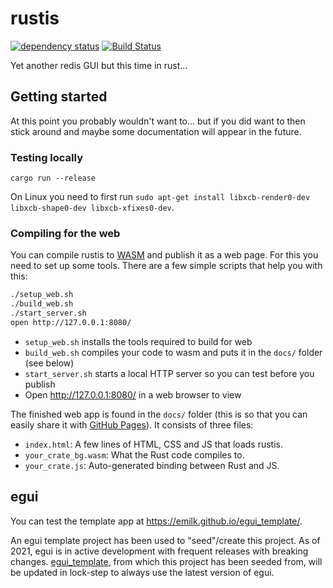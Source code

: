 # rustis

[![dependency status](https://deps.rs/repo/github/justintime4tea/rustis/status.svg)](https://deps.rs/repo/github/justintime4tea/rustis)
[![Build Status](https://github.com/justintime4tea/rustis/workflows/CI/badge.svg)](https://github.com/justintime4tea/rustis/actions?workflow=CI)

Yet another redis GUI but this time in rust...

## Getting started

At this point you probably wouldn't want to... but if you did want to then stick around and maybe some documentation will appear in the future.

### Testing locally

`cargo run --release`

On Linux you need to first run `sudo apt-get install libxcb-render0-dev libxcb-shape0-dev libxcb-xfixes0-dev`.

### Compiling for the web

You can compile rustis to [WASM](https://en.wikipedia.org/wiki/WebAssembly) and publish it as a web page. For this you need to set up some tools. There are a few simple scripts that help you with this:

``` sh
./setup_web.sh
./build_web.sh
./start_server.sh
open http://127.0.0.1:8080/
```

* `setup_web.sh` installs the tools required to build for web
* `build_web.sh` compiles your code to wasm and puts it in the `docs/` folder (see below)
* `start_server.sh` starts a local HTTP server so you can test before you publish
* Open http://127.0.0.1:8080/ in a web browser to view

The finished web app is found in the `docs/` folder (this is so that you can easily share it with [GitHub Pages](https://docs.github.com/en/free-pro-team@latest/github/working-with-github-pages/configuring-a-publishing-source-for-your-github-pages-site)). It consists of three files:

* `index.html`: A few lines of HTML, CSS and JS that loads rustis.
* `your_crate_bg.wasm`: What the Rust code compiles to.
* `your_crate.js`: Auto-generated binding between Rust and JS.

## egui
You can test the template app at <https://emilk.github.io/egui_template/>.

An egui template project has been used to "seed"/create this project. As of 2021, egui is in active development with frequent releases with breaking changes. [egui_template](https://github.com/justintime4tea/rustis/), from which this project has been seeded from, will be updated in lock-step to always use the latest version of egui.
